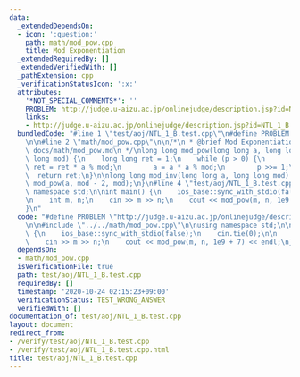 ```yaml
---
data:
  _extendedDependsOn:
  - icon: ':question:'
    path: math/mod_pow.cpp
    title: Mod Exponentiation
  _extendedRequiredBy: []
  _extendedVerifiedWith: []
  _pathExtension: cpp
  _verificationStatusIcon: ':x:'
  attributes:
    '*NOT_SPECIAL_COMMENTS*': ''
    PROBLEM: http://judge.u-aizu.ac.jp/onlinejudge/description.jsp?id=NTL_1_B
    links:
    - http://judge.u-aizu.ac.jp/onlinejudge/description.jsp?id=NTL_1_B
  bundledCode: "#line 1 \"test/aoj/NTL_1_B.test.cpp\"\n#define PROBLEM \"http://judge.u-aizu.ac.jp/onlinejudge/description.jsp?id=NTL_1_B\"\
    \n\n#line 2 \"math/mod_pow.cpp\"\n\n/*\n * @brief Mod Exponentiation\n * @docs\
    \ docs/math/mod_pow.md\n */\nlong long mod_pow(long long a, long long p, long\
    \ long mod) {\n    long long ret = 1;\n    while (p > 0) {\n        if (p & 1)\
    \ ret = ret * a % mod;\n        a = a * a % mod;\n        p >>= 1;\n    }\n  \
    \  return ret;\n}\n\nlong long mod_inv(long long a, long long mod) {\n    return\
    \ mod_pow(a, mod - 2, mod);\n}\n#line 4 \"test/aoj/NTL_1_B.test.cpp\"\n\nusing\
    \ namespace std;\n\nint main() {\n    ios_base::sync_with_stdio(false);\n    cin.tie(0);\n\
    \n    int m, n;\n    cin >> m >> n;\n    cout << mod_pow(m, n, 1e9 + 7) << endl;\n\
    }\n"
  code: "#define PROBLEM \"http://judge.u-aizu.ac.jp/onlinejudge/description.jsp?id=NTL_1_B\"\
    \n\n#include \"../../math/mod_pow.cpp\"\n\nusing namespace std;\n\nint main()\
    \ {\n    ios_base::sync_with_stdio(false);\n    cin.tie(0);\n\n    int m, n;\n\
    \    cin >> m >> n;\n    cout << mod_pow(m, n, 1e9 + 7) << endl;\n}"
  dependsOn:
  - math/mod_pow.cpp
  isVerificationFile: true
  path: test/aoj/NTL_1_B.test.cpp
  requiredBy: []
  timestamp: '2020-10-24 02:15:23+09:00'
  verificationStatus: TEST_WRONG_ANSWER
  verifiedWith: []
documentation_of: test/aoj/NTL_1_B.test.cpp
layout: document
redirect_from:
- /verify/test/aoj/NTL_1_B.test.cpp
- /verify/test/aoj/NTL_1_B.test.cpp.html
title: test/aoj/NTL_1_B.test.cpp
---
```

